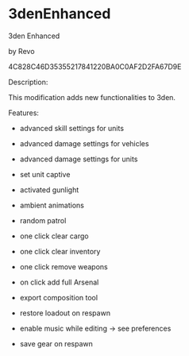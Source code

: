 # 3denEnhanced
3den Enhanced

by Revo

 

4C828C46D35355217841220BA0C0AF2D2FA67D9E

 

Description:

This modification adds new functionalities to 3den.

 

Features:

 

- advanced skill settings for units
- advanced damage settings for vehicles
- advanced damage settings for units
- set unit captive
- activated gunlight
- ambient animations
- random patrol
- one click clear cargo
- one click clear inventory
- one click remove weapons
- on click add full Arsenal
- export composition tool
- restore loadout on respawn
- enable music while editing -> see preferences

- save gear on respawn

 
